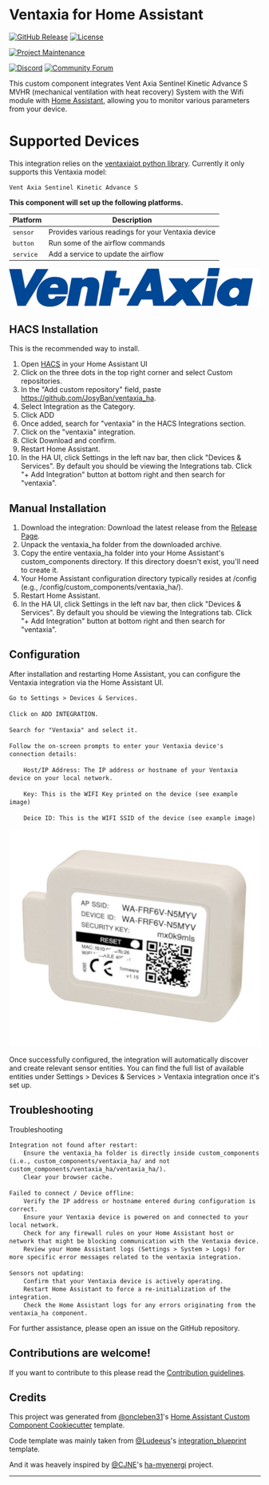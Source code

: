 # Ventaxia for Home Assistant

[![GitHub Release][releases-shield]][releases]
[![License][license-shield]](LICENSE)

[![Project Maintenance][maintenance-shield]][user_profile]

[![Discord][discord-shield]][discord]
[![Community Forum][forum-shield]][forum]

This custom component integrates Vent Axia Sentinel Kinetic Advance S MVHR (mechanical ventilation with heat recovery) System with the Wifi module with [Home Assistant][ha], allowing you to monitor various parameters from your device.

# Supported Devices

This integration relies on the [ventaxiaiot python library](https://github.com/JosyBan/ventaxiaiot). Currently it only supports this Ventaxia model:

    Vent Axia Sentinel Kinetic Advance S

**This component will set up the following platforms.**

| Platform  | Description                                        |
| --------- | -------------------------------------------------- |
| `sensor`  | Provides various readings for your Ventaxia device |
| `button`  | Run some of the airflow commands                   |
| `service` | Add a service to update the airflow                |

![logo](logo@2x.png)

## HACS Installation

This is the recommended way to install.

1. Open [HACS][hacs] in your Home Assistant UI
2. Click on the three dots in the top right corner and select Custom repositories.
3. In the "Add custom repository" field, paste https://github.com/JosyBan/ventaxia_ha.
4. Select Integration as the Category.
5. Click ADD
6. Once added, search for "ventaxia" in the HACS Integrations section.
7. Click on the "ventaxia" integration.
8. Click Download and confirm.
9. Restart Home Assistant.
10. In the HA UI, click Settings in the left nav bar, then click "Devices & Services". By default you should be viewing the Integrations tab. Click "+ Add Integration" button at bottom right and then search for "ventaxia".

## Manual Installation

1. Download the integration: Download the latest release from the [Release Page][ventaxia-releases].
2. Unpack the ventaxia_ha folder from the downloaded archive.
3. Copy the entire ventaxia_ha folder into your Home Assistant's custom_components directory. If this directory doesn't exist, you'll need to create it.
4. Your Home Assistant configuration directory typically resides at /config (e.g., /config/custom_components/ventaxia_ha/).
5. Restart Home Assistant.
6. In the HA UI, click Settings in the left nav bar, then click "Devices & Services". By default you should be viewing the Integrations tab. Click "+ Add Integration" button at bottom right and then search for "ventaxia".

## Configuration

After installation and restarting Home Assistant, you can configure the Ventaxia integration via the Home Assistant UI.

    Go to Settings > Devices & Services.

    Click on ADD INTEGRATION.

    Search for "Ventaxia" and select it.

    Follow the on-screen prompts to enter your Ventaxia device's connection details:

        Host/IP Address: The IP address or hostname of your Ventaxia device on your local network.

        Key: This is the WIFI Key printed on the device (see example image)

        Deice ID: This is the WIFI SSID of the device (see example image)

![example][module]

Once successfully configured, the integration will automatically discover and create relevant sensor entities. You can find the full list of available entities under Settings > Devices & Services > Ventaxia integration once it's set up.

## Troubleshooting

Troubleshooting

    Integration not found after restart:
        Ensure the ventaxia_ha folder is directly inside custom_components (i.e., custom_components/ventaxia_ha/ and not custom_components/ventaxia_ha/ventaxia_ha/).
        Clear your browser cache.

    Failed to connect / Device offline:
        Verify the IP address or hostname entered during configuration is correct.
        Ensure your Ventaxia device is powered on and connected to your local network.
        Check for any firewall rules on your Home Assistant host or network that might be blocking communication with the Ventaxia device.
        Review your Home Assistant logs (Settings > System > Logs) for more specific error messages related to the ventaxia integration.

    Sensors not updating:
        Confirm that your Ventaxia device is actively operating.
        Restart Home Assistant to force a re-initialization of the integration.
        Check the Home Assistant logs for any errors originating from the ventaxia_ha component.

For further assistance, please open an issue on the GitHub repository.

<!---->

## Contributions are welcome!

If you want to contribute to this please read the [Contribution guidelines](CONTRIBUTING.md).

## Credits

This project was generated from [@oncleben31](https://github.com/oncleben31)'s [Home Assistant Custom Component Cookiecutter](https://github.com/oncleben31/cookiecutter-homeassistant-custom-component) template.

Code template was mainly taken from [@Ludeeus](https://github.com/ludeeus)'s [integration_blueprint][integration_blueprint] template.

And it was heavely inspired by [@CJNE](https://github.com/CJNE)'s [ha-myenergi] project.

---

[integration_blueprint]: https://github.com/custom-components/integration_blueprint
[ha-myenergi]: https://github.com/CJNE/ha-myenergi
[ventaxia_ha]: https://github.com/JosyBan/ventaxia_ha
[ventaxia-releases]: https://github.com/JosyBan/ventaxia_ha/releases
[commits]: https://github.com/JosyBan/ventaxia_ha/commits/main/
[ha]: https://home-assistant.io
[hacs]: https://hacs.xyz
[hacsbadge]: https://img.shields.io/badge/HACS-Default-41BDF5.svg?style=for-the-badge
[discord]: https://discord.gg/Qa5fW2R
[discord-shield]: https://img.shields.io/discord/330944238910963714.svg?style=for-the-badge
[logo]: logo@2x.png
[module]: advance_wifi_module.png
[forum-shield]: https://img.shields.io/badge/community-forum-brightgreen.svg?style=for-the-badge
[forum]: https://community.home-assistant.io/
[license-shield]: https://img.shields.io/github/license/JosyBan/ventaxia_ha.svg?style=for-the-badge
[maintenance-shield]: https://img.shields.io/badge/maintainer-%40JosyBan-blue.svg?style=for-the-badge
[releases-shield]: https://img.shields.io/github/v/release/JosyBan/ventaxia_ha.svg?style=for-the-badge
[releases]: https://github.com/JosyBan/ventaxia_ha/releases
[user_profile]: https://github.com/JosyBan
